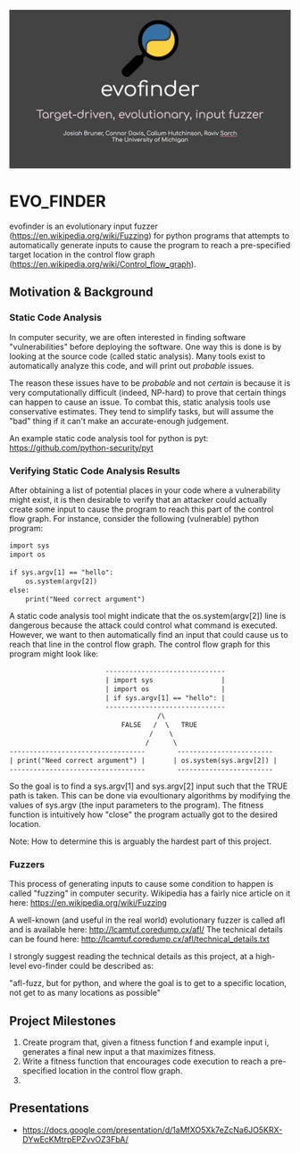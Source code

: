 ![alt text](
https://raw.githubusercontent.com/JosiahOne/evofinder/master/header.png "Header")
# EVO_FINDER

evofinder is an evolutionary input fuzzer
(https://en.wikipedia.org/wiki/Fuzzing) for python programs that attempts to
automatically generate inputs to cause the program to reach a pre-specified
target location in the control flow graph
(https://en.wikipedia.org/wiki/Control_flow_graph).

## Motivation & Background

### Static Code Analysis
In computer security, we are often interested in finding software
"vulnerabilities" before deploying the software. One way this is done is by
looking at the source code (called static analysis). Many tools exist to
automatically analyze this code, and will print out *probable* issues.

The reason these issues have to be *probable* and not *certain* is because
it is very computationally difficult (indeed, NP-hard) to prove that certain
things can happen to cause an issue. To combat this, static analysis tools
use conservative estimates. They tend to simplify tasks, but will assume the
"bad" thing if it can't make an accurate-enough judgement.

An example static code analysis tool for python is pyt:
https://github.com/python-security/pyt

### Verifying Static Code Analysis Results
After obtaining a list of potential places in your code where a vulnerability
might exist, it is then desirable to verify that an attacker could actually
create some input to cause the program to reach this part of the control flow
graph. For instance, consider the following (vulnerable) python program:

    import sys
    import os
    
    if sys.argv[1] == "hello":
        os.system(argv[2])
    else:
        print("Need correct argument")
    
    
A static code analysis tool might indicate that the os.system(argv[2]) line
is dangerous because the attack could control what command is executed. However,
we want to then automatically find an input that could cause us to reach that
line in the control flow graph. The control flow graph for this program might
look like:

                            ------------------------------
                            | import sys                 |
                            | import os                  |
                            | if sys.argv[1] == "hello": |
                            ------------------------------
                                         /\
                                FALSE   /  \   TRUE
                                       /    \
                                      /      \
    ----------------------------------        ------------------------
    | print("Need correct argument") |       | os.system(sys.argv[2]) |
    ----------------------------------        ------------------------


So the goal is to find a sys.argv[1] and sys.argv[2] input such that the TRUE
path is taken. This can be done via evoultionary algorithms by modifying the
values of sys.argv (the input parameters to the program). The fitness function
is intuitively how "close" the program actually got to the desired location.

Note: How to determine this is arguably the hardest part of this project.

### Fuzzers

This process of generating inputs to cause some condition to happen is called
"fuzzing" in computer security. Wikipedia has a fairly nice article on it here:
https://en.wikipedia.org/wiki/Fuzzing

A well-known (and useful in the real world) evolutionary fuzzer is called
afl and is available here: http://lcamtuf.coredump.cx/afl/ The technical details
can be found here:
http://lcamtuf.coredump.cx/afl/technical_details.txt

I strongly suggest reading the technical details as this project, at a
high-level evo-finder could be described as:

"afl-fuzz, but for python, and where the goal is to get to a specific location,
not get to as many locations as possible"

## Project Milestones

1. Create program that, given a fitness function f and example input i, generates a final new input a that maximizes fitness.
2. Write a fitness function that encourages code execution to reach a pre-specified location in the control flow graph. 
3. 

## Presentations
* https://docs.google.com/presentation/d/1aMfXO5Xk7eZcNa6JO5KRX-DYwEcKMtrpEPZvvOZ3FbA/
